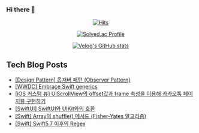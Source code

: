 ### Hi there 👋

<!--
**loinsir/loinsir** is a ✨ _special_ ✨ repository because its `README.md` (this file) appears on your GitHub profile.

Here are some ideas to get you started:

- 🔭 I’m currently working on ...
- 🌱 I’m currently learning ...
- 👯 I’m looking to collaborate on ...
- 🤔 I’m looking for help with ...
- 💬 Ask me about ...
- 📫 How to reach me: ...
- 😄 Pronouns: ...
- ⚡ Fun fact: ...
-->
<div align=center>
  
[![Hits](https://hits.seeyoufarm.com/api/count/incr/badge.svg?url=https%3A%2F%2Fgithub.com%2Floinsir&count_bg=%2309EDEB&title_bg=%23555555&icon=&icon_color=%23E7E7E7&title=hits&edge_flat=false)](https://hits.seeyoufarm.com)
  
  
[![Solved.ac Profile](http://mazassumnida.wtf/api/v2/generate_badge?boj=a9327370)](https://solved.ac/a9327370/)
  
[![Velog's GitHub stats](https://velog-readme-stats.vercel.app/api?name=loinsir)](https://velog.io/@loinsir)
</div>


## Tech Blog Posts
* [[Design Pattern] 옵저버 패턴 (Observer Pattern)](https://glassgow.tistory.com/35)
* [[WWDC] Embrace Swift generics](https://glassgow.tistory.com/34)
* [[iOS 커스텀 뷰] UIScrollView의 offset값과 frame 속성을 이용해 카카오톡 페이지뷰 구현하기](https://glassgow.tistory.com/33)
* [[SwiftUI] SwiftUI와 UIKit와의 호환](https://glassgow.tistory.com/32)
* [[Swift] Array의 shuffle() 메서드 (Fisher-Yates 알고리즘)](https://glassgow.tistory.com/31)
* [[Swift] Swift5.7 이후의 Regex](https://glassgow.tistory.com/30)
